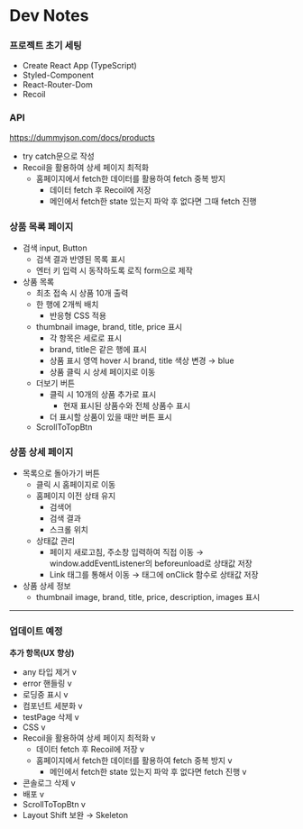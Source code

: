 # Dev Notes

### 프로젝트 초기 세팅

- Create React App (TypeScript)
- Styled-Component
- React-Router-Dom
- Recoil

### API

https://dummyjson.com/docs/products

- try catch문으로 작성
- Recoil을 활용하여 상세 페이지 최적화
  - 홈페이지에서 fetch한 데이터를 활용하여 fetch 중복 방지
    - 데이터 fetch 후 Recoil에 저장
    - 메인에서 fetch한 state 있는지 파악 후 없다면 그때 fetch 진행

### 상품 목록 페이지

- 검색 input, Button
  - 검색 결과 반영된 목록 표시
  - 엔터 키 입력 시 동작하도록 로직 form으로 제작
- 상품 목록
  - 최초 접속 시 상품 10개 출력
  - 한 행에 2개씩 배치
    - 반응형 CSS 적용
  - thumbnail image, brand, title, price 표시
    - 각 항목은 세로로 표시
    - brand, title은 같은 행에 표시
    - 상품 표시 영역 hover 시 brand, title 색상 변경 → blue
    - 상품 클릭 시 상세 페이지로 이동
  - 더보기 버튼
    - 클릭 시 10개의 상품 추가로 표시
      - 현재 표시된 상품수와 전체 상품수 표시
    - 더 표시할 상품이 있을 때만 버튼 표시
  - ScrollToTopBtn

### 상품 상세 페이지

- 목록으로 돌아가기 버튼
  - 클릭 시 홈페이지로 이동
  - 홈페이지 이전 상태 유지
    - 검색어
    - 검색 결과
    - 스크롤 위치
  - 상태값 관리
    - 페이지 새로고침, 주소창 입력하여 직접 이동 → window.addEventListener의 beforeunload로 상태값 저장
    - Link 태그를 통해서 이동 → 태그에 onClick 함수로 상태값 저장
- 상품 상세 정보
  - thumbnail image, brand, title, price, description, images 표시

---

### 업데이트 예정

**추가 항목(UX 향상)**

- any 타입 제거 v
- error 핸들링 v
- 로딩중 표시 v
- 컴포넌트 세분화 v
- testPage 삭제 v
- CSS v
- Recoil을 활용하여 상세 페이지 최적화 v
  - 데이터 fetch 후 Recoil에 저장 v
  - 홈페이지에서 fetch한 데이터를 활용하여 fetch 중복 방지 v
    - 메인에서 fetch한 state 있는지 파악 후 없다면 fetch 진행 v
- 콘솔로그 삭제 v
- 배포 v
- ScrollToTopBtn v
- Layout Shift 보완 → Skeleton
